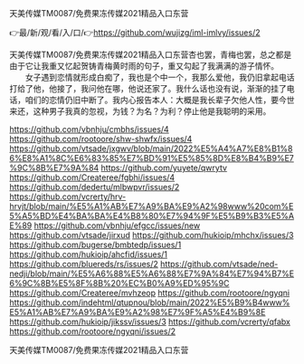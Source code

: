 天美传媒TM0087/免费果冻传媒2021精品入口东营

👉最/新/观/看/入/口/👉https://github.com/wujizg/iml-imlvy/issues/2

天美传媒TM0087/免费果冻传媒2021精品入口东营杏也罢，青梅也罢，总之都是由于它让我重又忆起贺铸青梅黄时雨的句子，重又勾起了我满满的游子情怀。
　　女子遇到恋情就形成白痴了，我也是个中一个，我那么爱他，我仍旧拿起电话打给了他，他接了，我问他在哪，他说还家了。我什么话也没有说，渐渐的挂了电话，咱们的恋情仍旧中断了。我内心报告本人：大概是我长辈子欠他人性，要今世来还，这种男子我真的忽视，为钱？为名？为利？停止他是我聪明的采用。


https://github.com/vbnhju/cmbhs/issues/4
https://github.com/rootoore/shw-shwfx/issues/4
https://github.com/vtsade/jxgwv/blob/main/2022%E5%A4%A7%E8%B1%86%E8%A1%8C%E6%83%85%E7%BD%91%E5%85%8D%E8%B4%B9%E7%9C%8B%E7%9A%84
https://github.com/yuyete/qwrytv
https://github.com/Createree/fgbhi/issues/4
https://github.com/dedertu/mlbwpvr/issues/2
https://github.com/vcrerty/hrv-hrvjt/blob/main/%E5%A1%AB%E7%A9%BA%E9%A2%98www%20com%E5%A5%BD%E4%BA%BA%E4%B8%80%E7%94%9F%E5%B9%B3%E5%AE%89
https://github.com/vbnhju/efgcc/issues/new
https://github.com/vtsade/jirxud
https://github.com/hukioip/mhchx/issues/3
https://github.com/bugerse/bmbtedp/issues/1
https://github.com/hukioip/ahcfid/issues/1
https://github.com/bluereds/rs/issues/2
https://github.com/vtsade/ned-nedji/blob/main/%E5%A6%88%E5%A6%88%E7%9A%84%E7%94%B7%E6%9C%8B%E5%8F%8B%20%EC%B0%A9%ED%95%9C
https://github.com/Createree/mvhzeop
https://github.com/rootoore/ngyqni
https://github.com/indehtml/qtupnou/blob/main/2022%E5%B9%B4www%E5%A1%AB%E7%A9%BA%E9%A2%98%E7%9F%A5%E4%B9%8E
https://github.com/hukioip/jikssv/issues/3
https://github.com/vcrerty/qfabx
https://github.com/rootoore/ngyqni/issues/2

天美传媒TM0087/免费果冻传媒2021精品入口东营
